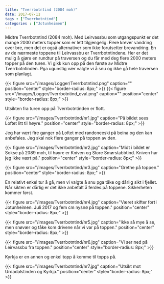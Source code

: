 ```yaml
---
title: "Tverrbotntind (2084 moh)"
date: 2017-07-11
tags : ["Tverrbotntind"]
categories : ["Jotunheimen"]
---
```

Midtre Tverrbotntind (2084 moh). Med Leirvassbu som utgangspunkt er det mange 2000 meters topper som er lett tilgjengelig. Flere krever vandring over bre, men det er også alternativer som ikke forutsetter brevandring.  En av de nærmeste toppene til Leirvassbu er Tverrbotntindene. Her er det mulig å gjøre en rundtur på traversen og du får med deg flere 2000 meters topper på den turen. Vi gikk kun opp på den første av Midtre Tverrbotntinden. Pga ugunstig vær valgte vi å snu og ikke gå hele traversen som planlagt.

{{< figure src="/images/Logger/Tverrbotntind.png" caption="" position="center" style="border-radius: 8px;" >}}
{{< figure src="/images/Logger/Tverrbotntind_eval.png" caption="" position="center" style="border-radius: 8px;" >}}

Utsikten fra turen opp på Tverrbotntinden er flott.  

{{< figure src="/images/Tverrbotntind/nr1.jpg" caption="På bildet sees Loftet litt til høyre." position="center" style="border-radius: 8px;" >}}

Jeg har vært fire ganger på Loftet med randoneeski på beina og den kan anbefales. Jeg skal nok flere ganger på toppen av den.

{{< figure src="/images/Tverrbotntind/nr2.jpg" caption="Midt i bildet er Sokse på 2089 moh, til høyre er Kniven og Store Smørstabbtind. Kniven har jeg ikke vært på." position="center" style="border-radius: 8px;" >}}

{{< figure src="/images/Tverrbotntind/nr3.jpg" caption="Grethe på toppen." position="center" style="border-radius: 8px;" >}}

 En relativt enkel tur å gå, men vi valgte å snu pga tåke og dårlig sikt i fjellet. Når sikten er dårlig er det ikke anbefalt å ferdes på toppene. Sikkerheten kommer først.

{{< figure src="/images/Tverrbotntind/nr4.jpg" caption="Været skifter fort i Jotunheimen. Juli 2017 og fem cm nysnø på toppen." position="center" style="border-radius: 8px;" >}}

{{< figure src="/images/Tverrbotntind/nr5.jpg" caption="Ikke så mye å se, men snøvær og tåke kom drivene når vi var på toppen." position="center" style="border-radius: 8px;" >}}

{{< figure src="/images/Tverrbotntind/nr6.jpg" caption="Vi ser ned på Leirvassbu fra toppen." position="center" style="border-radius: 8px;" >}}

Kyrkja er en annen og enkel topp å komme til topps på.

{{< figure src="/images/Tverrbotntind/nr7.jpg" caption="Utsikt mot Urdadalstinden og Kyrkja." position="center" style="border-radius: 8px;" >}}
